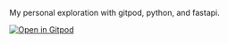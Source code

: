 My personal exploration with gitpod, python, and fastapi.

[![Open in Gitpod](https://gitpod.io/button/open-in-gitpod.svg)](https://gitpod.io/#https://github.com/mentics/fastapi-explore)
